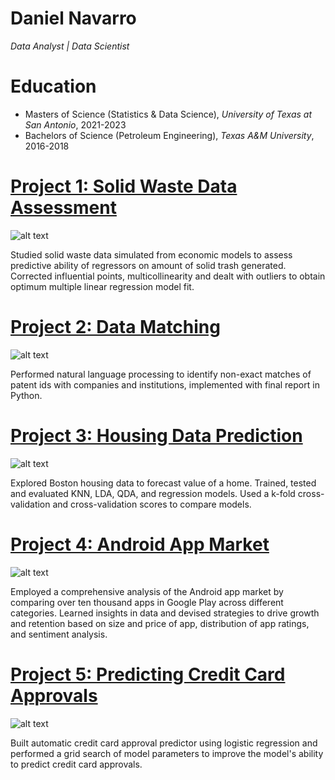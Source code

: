 # Daniel Navarro
*Data Analyst | Data Scientist*

# Education
* Masters of Science (Statistics & Data Science), *University of Texas at San Antonio*, 2021-2023
* Bachelors of Science (Petroleum Engineering), *Texas A&M University*, 2016-2018

# [Project 1: Solid Waste Data Assessment]()
![alt text]()


Studied solid waste data simulated from economic models to assess predictive ability
of regressors on amount of solid trash generated. Corrected influential points, multicollinearity and dealt with outliers
to obtain optimum multiple linear regression model fit.


# [Project 2: Data Matching]()
![alt text]()



Performed natural language processing to identify non-exact matches of patent ids with companies
and institutions, implemented with final report in Python.

# [Project 3: Housing Data Prediction]() 
![alt text]()



Explored Boston housing data to forecast value of a home. Trained, tested and evaluated
KNN, LDA, QDA, and regression models. Used a k-fold cross-validation and cross-validation scores to compare
models.




# [Project 4: Android App Market]() 
![alt text]()


Employed a comprehensive analysis of the Android app market by comparing over ten
thousand apps in Google Play across different categories. Learned insights in data and devised strategies to drive
growth and retention based on size and price of app, distribution of app ratings, and sentiment analysis.




# [Project 5: Predicting Credit Card Approvals]() 
![alt text]()



Built automatic credit card approval predictor using logistic regression and
performed a grid search of model parameters to improve the model's ability to predict credit card approvals.





